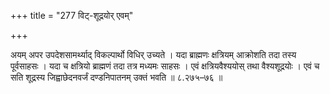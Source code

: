 +++
title = "277 विट्-शूद्रयोर् एवम्"

+++

अयम् अपर उपदेशसामर्थ्याद् विकल्पार्थो विधिर् उच्यते । यदा ब्राह्मणः क्षत्रियम् आक्रोशति तदा तस्य पूर्वसाहसः । यदा च क्षत्रियो ब्राह्मणं तदा तत्र मध्यमः साहसः । एवं क्षत्रियवैश्ययोस् तथा वैश्यशूद्रयोः । एवं च सति शूद्रस्य जिह्वाछेदनवर्जं दण्डनिपातनम् उक्तं भवति ॥ ८.२७५–७६ ॥